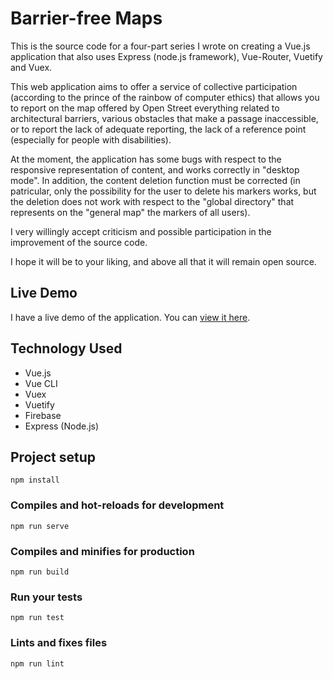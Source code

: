 # Barrier-free Maps

This is the source code for a four-part series I wrote on creating a Vue.js application that also uses Express (node.js framework), Vue-Router, Vuetify and Vuex.

This web application aims to offer a service of collective participation (according to the prince of the rainbow of computer ethics) that allows you to report on the map offered by Open Street everything related to architectural barriers, various obstacles that make a passage inaccessible, or to report the lack of adequate reporting, the lack of a reference point (especially for people with disabilities).

At the moment, the application has some bugs with respect to the responsive representation of content, and works correctly in "desktop mode". In addition, the content deletion function must be corrected (in patricular, only the possibility for the user to delete his markers works, but the deletion does not work with respect to the "global directory" that represents on the "general map" the markers of all users).

I very willingly accept criticism and possible participation in the improvement of the source code.

I hope it will be to your liking, and above all that it will remain open source.

## Live Demo

I have a live demo of the application. You can [view it here](https://barrier-free-maps.firebaseapp.com/).

## Technology Used

* Vue.js
* Vue CLI
* Vuex
* Vuetify
* Firebase
* Express (Node.js)

## Project setup
```
npm install
```

### Compiles and hot-reloads for development
```
npm run serve
```

### Compiles and minifies for production
```
npm run build
```

### Run your tests
```
npm run test
```

### Lints and fixes files
```
npm run lint
```

